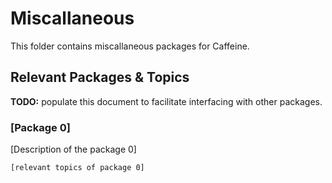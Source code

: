 # Miscallaneous #

This folder contains miscallaneous packages for Caffeine.

## Relevant Packages & Topics ##

**TODO:** populate this document to facilitate interfacing with other packages.

### [Package 0] ###
[Description of the package 0]
```
[relevant topics of package 0]
```
